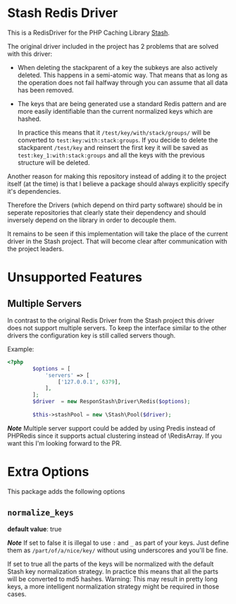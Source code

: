 # Stash Redis Driver

This is a RedisDriver for the PHP Caching Library [Stash](https://github.com/tedious/stash).

The original driver included in the project has 2 problems that are solved with this driver:

* When deleting the stackparent of a key the subkeys are also actively deleted. This happens in a semi-atomic way. That means that as long as the operation does not fail halfway through you can assume that all data has been removed.

* The keys that are being generated use a standard Redis pattern and are more easily identifiable than the current normalized keys which are hashed.

  In practice this means that it ```/test/key/with/stack/groups/``` will be converted to ```test:key:with:stack:groups```. If you decide to delete the stackparent ```/test/key``` and reinsert the first key it will be saved as ```test:key_1:with:stack:groups``` and all the keys with the previous structure will be deleted.
  
Another reason for making this repository instead of adding it to the project itself (at the time) is that I believe a package should always explicitly specify it's dependencies.

Therefore the Drivers (which depend on third party software) should be in seperate repositories that clearly state their dependency and should inversely depend on the library in order to decouple them.

It remains to be seen if this implementation will take the place of the current driver in the Stash project. That will become clear after communication with the project leaders.

# Unsupported Features

## Multiple Servers
In contrast to the original Redis Driver from the Stash project this driver does not support multiple servers. To keep the interface similar to the other drivers the configuration key is still called servers though.

Example:

```php
<?php
		$options = [
			'servers' => [
				['127.0.0.1', 6379],
			],
		];
		$driver  = new ResponStash\Driver\Redis($options);
		
		$this->stashPool = new \Stash\Pool($driver);
```

***Note*** Multiple server support could be added by using Predis instead of PHPRedis since it supports actual clustering instead of \RedisArray. If you want this I'm looking forward to the PR.

# Extra Options
This package adds the following options

## ```normalize_keys```
**default value**: true

***Note*** If set to false it is illegal to use ```:``` and ```_``` as part of your keys. Just define them as ```/part/of/a/nice/key/``` without using underscores and you'll be fine. 

If set to true all the parts of the keys will be normalized with the default Stash key normalization strategy. In practice this means that all the parts will be converted to md5 hashes. Warning: This may result in pretty long keys, a more intelligent normalization strategy might be required in those cases.

 
